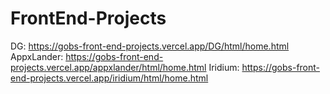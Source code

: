 # FrontEnd-Projects

DG: https://gobs-front-end-projects.vercel.app/DG/html/home.html
AppxLander: https://gobs-front-end-projects.vercel.app/appxlander/html/home.html
Iridium: https://gobs-front-end-projects.vercel.app/iridium/html/home.html
